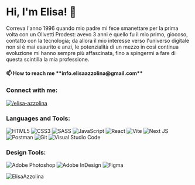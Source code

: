 <h1 align="left">Hi, I'm Elisa! 👋 </h1>
<p align="left">Correva l'anno 1996 quando mio padre mi fece smanettare per la prima volta con un Olivetti Prodest: avevo 3 anni e quello fu il mio primo, giocoso, contatto con la tecnologia; da allora il mio interesse verso l'universo digitale non si è mai esaurito e anzi, le potenzialità di un mezzo in così continua evoluzione mi hanno sempre più affascinata, fino a spingermi a fare di questa scintilla la mia professione.</p>

<h4>📫 How to reach me **info.elisaazzolina@gmail.com**</h4>

<h3 align="left">Connect with me:</h3>
<p align="left">
<a href="https://linkedin.com/in/elisa-azzolina/" target="blank"><img align="center" src="https://img.shields.io/badge/linkedin-%230077B5.svg?style=for-the-badge&logo=linkedin&logoColor=white" alt="/elisa-azzolina"/></a>
</p>

<h3 align="left">Languages and Tools:</h3>

<span>![HTML5](https://img.shields.io/badge/html5-%23E34F26.svg?style=for-the-badge&logo=html5&logoColor=white)</span>
<span>![CSS3](https://img.shields.io/badge/css3-%231572B6.svg?style=for-the-badge&logo=css3&logoColor=white)</span>
<span>![SASS](https://img.shields.io/badge/SASS-hotpink.svg?style=for-the-badge&logo=SASS&logoColor=white)</span>
<span>![JavaScript](https://img.shields.io/badge/javascript-%23323330.svg?style=for-the-badge&logo=javascript&logoColor=%23F7DF1E)</span>
<span>![React](https://img.shields.io/badge/react-%2320232a.svg?style=for-the-badge&logo=react&logoColor=%2361DAFB)</span>
<span>![Vite](https://img.shields.io/badge/vite-%23646CFF.svg?style=for-the-badge&logo=vite&logoColor=white)</span>
<span>![Next JS](https://img.shields.io/badge/Next-black?style=for-the-badge&logo=next.js&logoColor=white)</span>
<span>![Postman](https://img.shields.io/badge/Postman-FF6C37?style=for-the-badge&logo=postman&logoColor=white)</span>
<span>![Git](https://img.shields.io/badge/git-%23F05033.svg?style=for-the-badge&logo=git&logoColor=white)</span>
<span>![Visual Studio Code](https://img.shields.io/badge/Visual%20Studio%20Code-0078d7.svg?style=for-the-badge&logo=visual-studio-code&logoColor=white)</span>


<h3 align="left">Design Tools:</h3>

<span>![Adobe Photoshop](https://img.shields.io/badge/adobe%20photoshop-%2331A8FF.svg?style=for-the-badge&logo=adobe%20photoshop&logoColor=white)</span>
<span>![Adobe InDesign](https://img.shields.io/badge/Adobe%20InDesign-49021F?style=for-the-badge&logo=adobeindesign&logoColor=white)</span>
<span>![Figma](https://img.shields.io/badge/figma-%23F24E1E.svg?style=for-the-badge&logo=figma&logoColor=white)</span>



<p><img align="center" src="https://github-readme-stats.vercel.app/api/top-langs?username=ElisaAzzolina&show_icons=true&theme=highcontrast&locale=en&layout=compact" alt="ElisaAzzolina" /></p>


<!--
**ElisaAzzolina/ElisaAzzolina** is a ✨ _special_ ✨ repository because its `README.md` (this file) appears on your GitHub profile.-->
